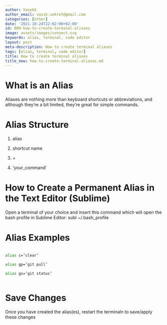 ```yaml
---
author: VasekS
author_email: vasik.sekret@gmail.com
categories: [other]
date: '2021-10-24T22:02:00+02:00'
id: 009-how-to-create-terminal-aliases
image: assets/images/connect.svg
keywords: alias, terminal, code editor
layout: post
meta-description: How to create terminal aliases
tags: [alias, terminal, code editor]
title: How to create terminal aliases
title_new: how-to-create-terminal-aliases.md
---
```




# What is an Alias



Aliases are nothing more than keyboard shortcuts or abbreviations, and although they’re a bit limited, they’re great for simple commands.



# Alias Structure



1. alias

2. shortcut name

3. =

4. ‘your_command’



# How to Create a Permanent Alias in the Text Editor (Sublime)



Open a terminal of your choice and insert this command which will open the bash profile in Sublime Editor: subl ~/.bash_profile



# Alias Examples



```sh

alias c=’clear’

alias gp=’git pull’

alias gs=’git status’



```

# Save Changes



Once you have created the alias(es), restart the terminaln to save/apply these changes